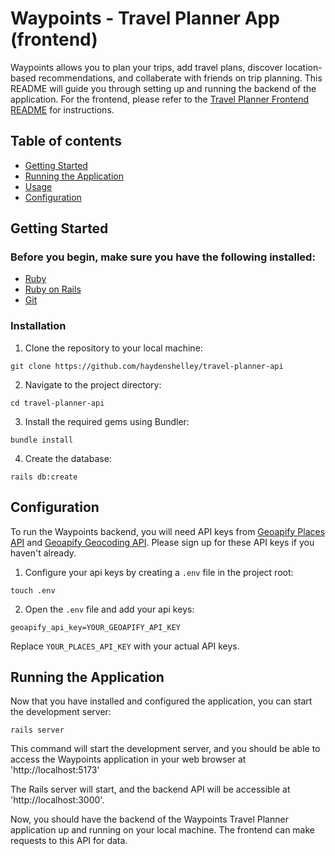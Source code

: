 # Waypoints - Travel Planner App (frontend)

Waypoints allows you to plan your trips, add travel plans, discover location-based recommendations, and collaberate with friends on trip planning. This README will guide you through setting up and running the backend of the application. For the frontend, please refer to the [Travel Planner Frontend README](https://github.com/haydenshelley/travel-planner-frontend) for instructions.

## Table of contents

- [Getting Started](#getting-started)
- [Running the Application](#running-the-application)
- [Usage](#usage)
- [Configuration](#configuration)

## Getting Started

### Before you begin, make sure you have the following installed:

- [Ruby](https://www.ruby-lang.org/)
- [Ruby on Rails](https://rubyonrails.org/)
- [Git](https://git-scm.com/)

### Installation

1. Clone the repository to your local machine:

```
git clone https://github.com/haydenshelley/travel-planner-api
```

2. Navigate to the project directory:

```
cd travel-planner-api
```

3. Install the required gems using Bundler:

```
bundle install
```

4. Create the database:

```
rails db:create
```

## Configuration

To run the Waypoints backend, you will need API keys from [Geoapify Places API](https://www.geoapify.com/places-api) and [Geoapify Geocoding API](https://www.geoapify.com/geocoding-api). Please sign up for these API keys if you haven't already.

1. Configure your api keys by creating a `.env` file in the project root:

```
touch .env
```

2. Open the `.env` file and add your api keys:

```
geoapify_api_key=YOUR_GEOAPIFY_API_KEY
```

Replace `YOUR_PLACES_API_KEY` with your actual API keys.

## Running the Application

Now that you have installed and configured the application, you can start the development server:

```
rails server

```

This command will start the development server, and you should be able to access the Waypoints application in your web browser at 'http://localhost:5173'

The Rails server will start, and the backend API will be accessible at 'http://localhost:3000'.

Now, you should have the backend of the Waypoints Travel Planner application up and running on your local machine. The frontend can make requests to this API for data.
